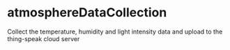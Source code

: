 # atmosphereDataCollection
Collect the temperature, humidity and light intensity data and upload to the thing-speak cloud server
